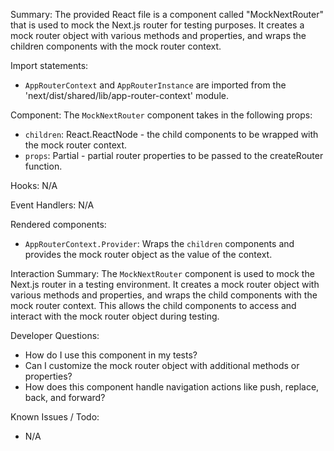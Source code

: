 Summary:
The provided React file is a component called "MockNextRouter" that is used to mock the Next.js router for testing purposes. It creates a mock router object with various methods and properties, and wraps the children components with the mock router context.

Import statements:
- `AppRouterContext` and `AppRouterInstance` are imported from the 'next/dist/shared/lib/app-router-context' module.

Component:
The `MockNextRouter` component takes in the following props:
- `children`: React.ReactNode - the child components to be wrapped with the mock router context.
- `props`: Partial<AppRouterInstance> - partial router properties to be passed to the createRouter function.

Hooks:
N/A

Event Handlers:
N/A

Rendered components:
- `AppRouterContext.Provider`: Wraps the `children` components and provides the mock router object as the value of the context.

Interaction Summary:
The `MockNextRouter` component is used to mock the Next.js router in a testing environment. It creates a mock router object with various methods and properties, and wraps the child components with the mock router context. This allows the child components to access and interact with the mock router object during testing.

Developer Questions:
- How do I use this component in my tests?
- Can I customize the mock router object with additional methods or properties?
- How does this component handle navigation actions like push, replace, back, and forward?

Known Issues / Todo:
- N/A